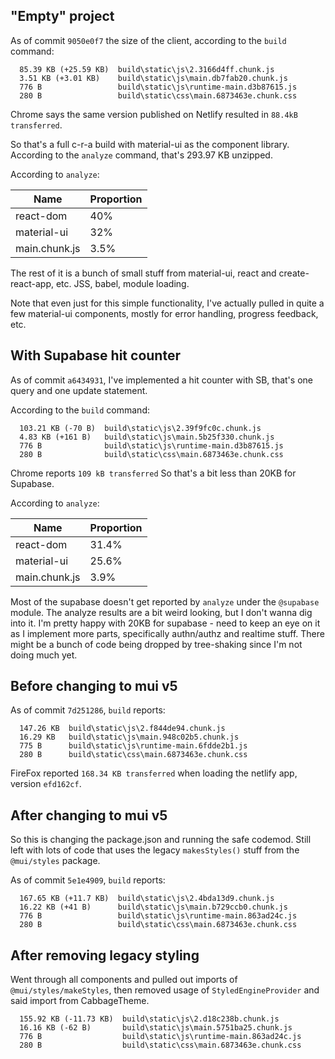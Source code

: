 
## "Empty" project

As of commit `9050e0f7` the size of the client, according to the `build` command:
```
  85.39 KB (+25.59 KB)  build\static\js\2.3166d4ff.chunk.js
  3.51 KB (+3.01 KB)    build\static\js\main.db7fab20.chunk.js
  776 B                 build\static\js\runtime-main.d3b87615.js
  280 B                 build\static\css\main.6873463e.chunk.css
```
Chrome says the same version published on Netlify resulted in 
`88.4kB transferred`.

So that's a full c-r-a build with material-ui as the component library.
According to the `analyze` command, that's 293.97 KB unzipped.

According to `analyze`:
   
| Name  | Proportion |
| -- | -- |
| react-dom  | 40%  |
| material-ui  | 32% |
| main.chunk.js | 3.5% |

The rest of it is a bunch of small stuff from material-ui, react and 
create-react-app, etc.  JSS, babel, module loading.

Note that even just for this simple functionality, I've actually pulled in 
quite a few material-ui components, mostly for error handling, 
progress feedback, etc.


## With Supabase hit counter

As of commit `a6434931`, I've implemented a hit counter with SB, that's one
query and one update statement.

According to the `build` command:
```
  103.21 KB (-70 B)  build\static\js\2.39f9fc0c.chunk.js
  4.83 KB (+161 B)   build\static\js\main.5b25f330.chunk.js
  776 B              build\static\js\runtime-main.d3b87615.js
  280 B              build\static\css\main.6873463e.chunk.css
```
Chrome reports `109 kB transferred`
So that's a bit less than 20KB for Supabase.
    
According to `analyze`:
   
| Name  | Proportion |
| -- | -- |
| react-dom  | 31.4%  |
| material-ui  | 25.6% |
| main.chunk.js | 3.9% |

Most of the supabase doesn't get reported by `analyze` under the `@supabase` 
module.  The analyze results are a bit weird looking, but I don't wanna dig 
into it.  I'm pretty happy with 20KB for supabase - need to keep an eye on it
as I implement more parts, specifically authn/authz and realtime stuff.
There might be a bunch of code being dropped by tree-shaking since I'm not
doing much yet.      

## Before changing to mui v5

As of commit `7d251286`, `build` reports:
```
  147.26 KB  build\static\js\2.f844de94.chunk.js
  16.29 KB   build\static\js\main.948c02b5.chunk.js
  775 B      build\static\js\runtime-main.6fdde2b1.js
  280 B      build\static\css\main.6873463e.chunk.css
```

FireFox reported `168.34 KB transferred` when loading the netlify app,
version `efd162cf`.


## After changing to mui v5

So this is changing the package.json and running the safe codemod.
Still left with lots of code that uses the legacy `makesStyles()` stuff
from the `@mui/styles` package.

As of commit `5e1e4909`, `build` reports:

```
  167.65 KB (+11.7 KB)  build\static\js\2.4bda13d9.chunk.js       
  16.22 KB (+41 B)      build\static\js\main.b729ccb0.chunk.js    
  776 B                 build\static\js\runtime-main.863ad24c.js  
  280 B                 build\static\css\main.6873463e.chunk.css  
```

## After removing legacy styling

Went through all components and pulled out imports of `@mui/styles/makeStyles`,
then removed usage of `StyledEngineProvider` and said import from CabbageTheme.

```
  155.92 KB (-11.73 KB)  build\static\js\2.d18c238b.chunk.js      
  16.16 KB (-62 B)       build\static\js\main.5751ba25.chunk.js   
  776 B                  build\static\js\runtime-main.863ad24c.js 
  280 B                  build\static\css\main.6873463e.chunk.css 
```
